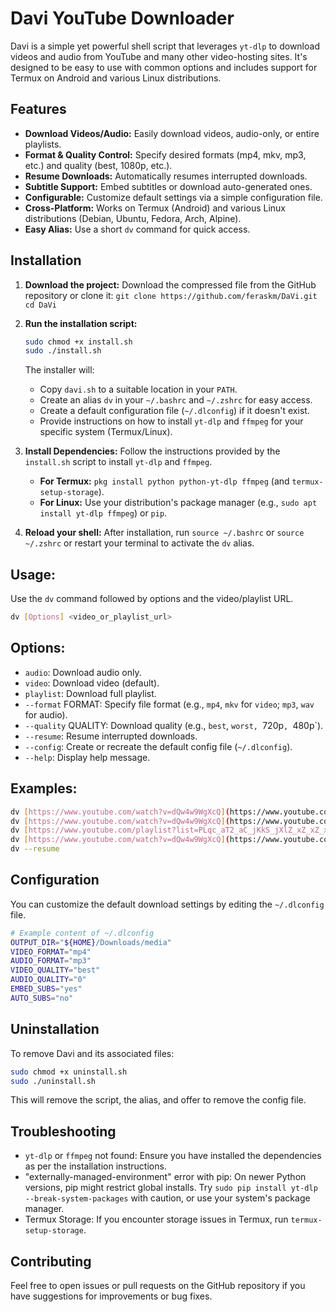 # Davi YouTube Downloader

Davi is a simple yet powerful shell script that leverages `yt-dlp` to download videos and audio from YouTube and many other video-hosting sites. It's designed to be easy to use with common options and includes support for Termux on Android and various Linux distributions.

## Features

* **Download Videos/Audio:** Easily download videos, audio-only, or entire playlists.
* **Format & Quality Control:** Specify desired formats (mp4, mkv, mp3, etc.) and quality (best, 1080p, etc.).
* **Resume Downloads:** Automatically resumes interrupted downloads.
* **Subtitle Support:** Embed subtitles or download auto-generated ones.
* **Configurable:** Customize default settings via a simple configuration file.
* **Cross-Platform:** Works on Termux (Android) and various Linux distributions (Debian, Ubuntu, Fedora, Arch, Alpine).
* **Easy Alias:** Use a short `dv` command for quick access.

## Installation

1.  **Download the project:**
    Download the compressed file from the GitHub repository or clone it:
    `git clone https://github.com/feraskm/DaVi.git`
    `cd DaVi`

2.  **Run the installation script:**
    ```bash
    sudo chmod +x install.sh
    sudo ./install.sh
    ```

    The installer will:
    * Copy `davi.sh` to a suitable location in your `PATH`.
    * Create an alias `dv` in your `~/.bashrc` and `~/.zshrc` for easy access.
    * Create a default configuration file (`~/.dlconfig`) if it doesn't exist.
    * Provide instructions on how to install `yt-dlp` and `ffmpeg` for your specific system (Termux/Linux).

3.  **Install Dependencies:**
    Follow the instructions provided by the `install.sh` script to install `yt-dlp` and `ffmpeg`.
    * **For Termux:** `pkg install python python-yt-dlp ffmpeg` (and `termux-setup-storage`).
    * **For Linux:** Use your distribution's package manager (e.g., `sudo apt install yt-dlp ffmpeg`) or `pip`.

4.  **Reload your shell:**
    After installation, run `source ~/.bashrc` or `source ~/.zshrc` or restart your terminal to activate the `dv` alias.

## Usage:

Use the `dv` command followed by options and the video/playlist URL.

```bash
dv [Options] <video_or_playlist_url>
```

## Options:

* `audio`: Download audio only.
* `video`: Download video (default).
* `playlist`: Download full playlist.
* `--format` FORMAT: Specify file format (e.g., `mp4`, `mkv` for `video`; `mp3`, `wav` for audio).
* `--quality` QUALITY: Download quality (e.g., `best`, `worst, `720p`, `480p`).
* `--resume`: Resume interrupted downloads.
* `--config`: Create or recreate the default config file (`~/.dlconfig`).
* `--help`: Display help message.

## Examples:

```bash
dv [https://www.youtube.com/watch?v=dQw4w9WgXcQ](https://www.youtube.com/watch?v=dQw4w9WgXcQ)
dv [https://www.youtube.com/watch?v=dQw4w9WgXcQ](https://www.youtube.com/watch?v=dQw4w9WgXcQ) audio
dv [https://www.youtube.com/playlist?list=PLqc_aT2_aC_jKkS_jXlZ_xZ_xZ_xZ_xZ](https://www.youtube.com/playlist?list=PLqc_aT2_aC_jKkS_jXlZ_xZ_xZ_xZ_xZ) playlist
dv [https://www.youtube.com/watch?v=dQw4w9WgXcQ](https://www.youtube.com/watch?v=dQw4w9WgXcQ) --format mkv --quality 720p
dv --resume
```
## Configuration
You can customize the default download settings by editing the `~/.dlconfig` file.
```bash
# Example content of ~/.dlconfig
OUTPUT_DIR="${HOME}/Downloads/media"
VIDEO_FORMAT="mp4"
AUDIO_FORMAT="mp3"
VIDEO_QUALITY="best"
AUDIO_QUALITY="0"
EMBED_SUBS="yes"
AUTO_SUBS="no"
```
## Uninstallation
To remove Davi and its associated files:
```bash
sudo chmod +x uninstall.sh
sudo ./uninstall.sh
```
This will remove the script, the alias, and offer to remove the config file.

## Troubleshooting

* `yt-dlp` or `ffmpeg` not found: Ensure you have installed the dependencies as per the installation instructions.
* "externally-managed-environment" error with pip: On newer Python versions, pip might restrict global installs. Try `sudo pip install yt-dlp --break-system-packages` with caution, or use your system's package manager.
* Termux Storage: If you encounter storage issues in Termux, run `termux-setup-storage`.

## Contributing

Feel free to open issues or pull requests on the GitHub repository if you have suggestions for improvements or bug fixes.
